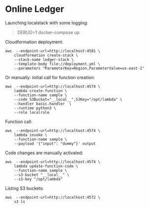 Online Ledger
=============

Launching localstack with some logging:

> DEBUG=1 docker-compose up

Cloudformation deployment:
```
aws  --endpoint-url=http://localhost:4581 \
    cloudformation create-stack \
    --stack-name ledger-stack \
    --template-body file://deployment.yml \
    --parameters "ParameterKey=Region,ParameterValue=us-east-1"

```

Or manually: initial call for function creation:
```
aws  --endpoint-url=http://localhost:4574 \
    lambda create-function \
    --function-name sample \
    --code S3Bucket="__local__",S3Key="/opt/lambda" \
    --handler basic.handler  \
    --runtime python3 \
    --role localrole
```

Function call:
```
aws  --endpoint-url=http://localhost:4574 \
    lambda invoke \
    --function-name sample \
    --payload '{"input": "dummy"}' output
```

Code changes are manually activated:
```
aws  --endpoint-url=http://localhost:4574 \
    lambda update-function-code \
    --function-name sample \
    --s3-bucket "__local__" \
    --s3-key "/opt/lambda"
```

Listing S3 buckets:
```
aws  --endpoint-url=http://localhost:4572 \
    s3 ls
```
